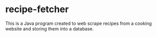 # recipe-fetcher

This is a Java program created to web scrape recipes from a cooking website and storing them into a database.
